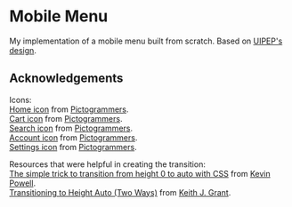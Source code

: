 # Mobile Menu

My implementation of a mobile menu built from scratch. Based on [UIPEP's design](https://dribbble.com/shots/20769097-Mobile-Menu-Navigation-Interaction).

## Acknowledgements

Icons:  
[Home icon](https://pictogrammers.com/library/mdi/icon/home/) from [Pictogrammers](https://pictogrammers.com/).  
[Cart icon](https://pictogrammers.com/library/mdi/icon/cart/) from [Pictogrammers](https://pictogrammers.com/).  
[Search icon](https://pictogrammers.com/library/mdi/icon/magnify/) from [Pictogrammers](https://pictogrammers.com/).  
[Account icon](https://pictogrammers.com/library/mdi/icon/account-cowboy-hat/) from [Pictogrammers](https://pictogrammers.com/).  
[Settings icon](https://pictogrammers.com/library/mdi/icon/cog/) from [Pictogrammers](https://pictogrammers.com/).

Resources that were helpful in creating the transition:  
[The simple trick to transition from height 0 to auto with CSS](https://www.youtube.com/watch?v=B_n4YONte5A) from [Kevin Powell](https://www.youtube.com/@KevinPowell).  
[Transitioning to Height Auto (Two Ways)](https://keithjgrant.com/posts/2023/04/transitioning-to-height-auto/) from [Keith J. Grant](https://keithjgrant.com/).
